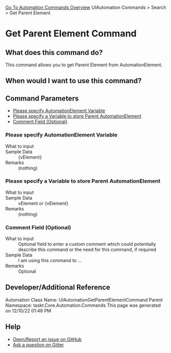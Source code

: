 <!--TITLE: Get Parent Element Command -->
<!-- SUBTITLE: a command in the UIAutomation Commands group. -->
[Go To Automation Commands Overview](/automation-commands.md)
UIAutomation Commands &gt; Search &gt; Get Parent Element


# Get Parent Element Command


## What does this command do?
This command allows you to get Parent Element from AutomationElement.


## When would I want to use this command?



## Command Parameters
- [Please specify AutomationElement Variable](#param_0)
- [Please specify a Variable to store Parent AutomationElement](#param_1)
- [Comment Field (Optional)](#param_2)


<a id="param_0"></a>
### Please specify AutomationElement Variable


<dl>
<dt>What to input</dt><dd></dd>
<dt>Sample Data</dt><dd>{vElement}</dd>
<dt>Remarks</dt><dd>(nothing)</dd>
</dl>




<a id="param_1"></a>
### Please specify a Variable to store Parent AutomationElement


<dl>
<dt>What to input</dt><dd></dd>
<dt>Sample Data</dt><dd>vElement or {vElement}</dd>
<dt>Remarks</dt><dd>(nothing)</dd>
</dl>




<a id="param_2"></a>
### Comment Field (Optional)


<dl>
<dt>What to input</dt><dd>Optional field to enter a custom comment which could potentially describe this command or the need for this command, if required</dd>
<dt>Sample Data</dt><dd>I am using this command to ...</dd>
<dt>Remarks</dt><dd>Optional</dd>
</dl>




## Developer/Additional Reference
Automation Class Name: UIAutomationGetParentElementCommand
Parent Namespace: taskt.Core.Automation.Commands
This page was generated on 12/10/22 01:48 PM


## Help
- [Open/Report an issue on GitHub](https://github.com/rcktrncn/taskt/issues/new)
- [Ask a question on Gitter](https://gitter.im/taskt-rpa/Lobby)
